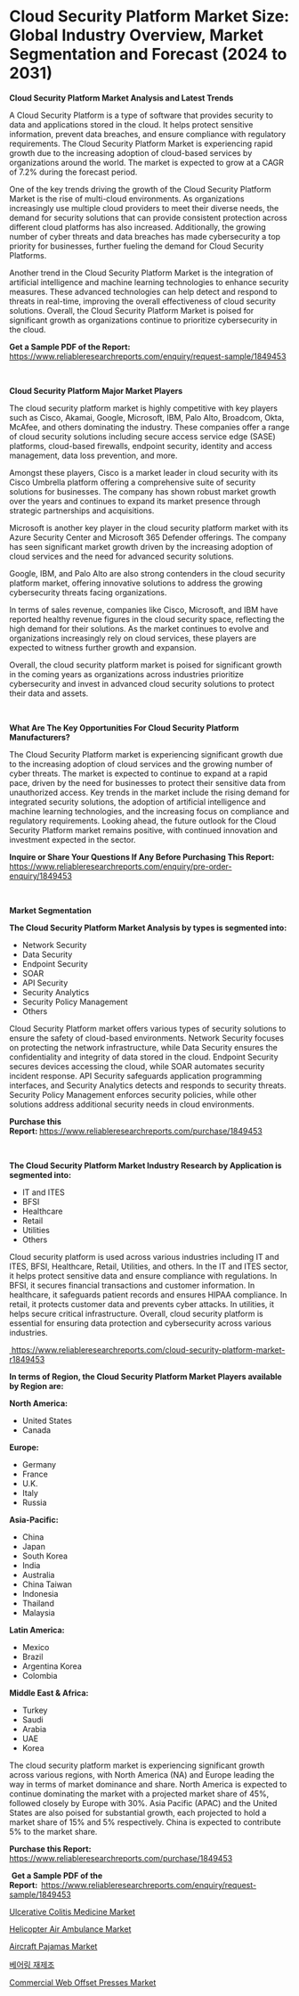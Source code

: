 <p><h1>Cloud Security Platform Market Size: Global Industry Overview, Market Segmentation and Forecast (2024 to 2031)</h1></p><p><strong>Cloud Security Platform Market Analysis and Latest Trends</strong></p>
<p><p>A Cloud Security Platform is a type of software that provides security to data and applications stored in the cloud. It helps protect sensitive information, prevent data breaches, and ensure compliance with regulatory requirements. The Cloud Security Platform Market is experiencing rapid growth due to the increasing adoption of cloud-based services by organizations around the world. The market is expected to grow at a CAGR of 7.2% during the forecast period.</p><p>One of the key trends driving the growth of the Cloud Security Platform Market is the rise of multi-cloud environments. As organizations increasingly use multiple cloud providers to meet their diverse needs, the demand for security solutions that can provide consistent protection across different cloud platforms has also increased. Additionally, the growing number of cyber threats and data breaches has made cybersecurity a top priority for businesses, further fueling the demand for Cloud Security Platforms.</p><p>Another trend in the Cloud Security Platform Market is the integration of artificial intelligence and machine learning technologies to enhance security measures. These advanced technologies can help detect and respond to threats in real-time, improving the overall effectiveness of cloud security solutions. Overall, the Cloud Security Platform Market is poised for significant growth as organizations continue to prioritize cybersecurity in the cloud.</p></p>
<p><strong>Get a Sample PDF of the Report:&nbsp;</strong> <a href="https://www.reliableresearchreports.com/enquiry/request-sample/1849453">https://www.reliableresearchreports.com/enquiry/request-sample/1849453</a></p>
<p>&nbsp;</p>
<p><strong>Cloud Security Platform Major Market Players</strong></p>
<p><p>The cloud security platform market is highly competitive with key players such as Cisco, Akamai, Google, Microsoft, IBM, Palo Alto, Broadcom, Okta, McAfee, and others dominating the industry. These companies offer a range of cloud security solutions including secure access service edge (SASE) platforms, cloud-based firewalls, endpoint security, identity and access management, data loss prevention, and more.</p><p>Amongst these players, Cisco is a market leader in cloud security with its Cisco Umbrella platform offering a comprehensive suite of security solutions for businesses. The company has shown robust market growth over the years and continues to expand its market presence through strategic partnerships and acquisitions.</p><p>Microsoft is another key player in the cloud security platform market with its Azure Security Center and Microsoft 365 Defender offerings. The company has seen significant market growth driven by the increasing adoption of cloud services and the need for advanced security solutions.</p><p>Google, IBM, and Palo Alto are also strong contenders in the cloud security platform market, offering innovative solutions to address the growing cybersecurity threats facing organizations.</p><p>In terms of sales revenue, companies like Cisco, Microsoft, and IBM have reported healthy revenue figures in the cloud security space, reflecting the high demand for their solutions. As the market continues to evolve and organizations increasingly rely on cloud services, these players are expected to witness further growth and expansion.</p><p>Overall, the cloud security platform market is poised for significant growth in the coming years as organizations across industries prioritize cybersecurity and invest in advanced cloud security solutions to protect their data and assets.</p></p>
<p>&nbsp;</p>
<p><strong>What Are The Key Opportunities For Cloud Security Platform Manufacturers?</strong></p>
<p><p>The Cloud Security Platform market is experiencing significant growth due to the increasing adoption of cloud services and the growing number of cyber threats. The market is expected to continue to expand at a rapid pace, driven by the need for businesses to protect their sensitive data from unauthorized access. Key trends in the market include the rising demand for integrated security solutions, the adoption of artificial intelligence and machine learning technologies, and the increasing focus on compliance and regulatory requirements. Looking ahead, the future outlook for the Cloud Security Platform market remains positive, with continued innovation and investment expected in the sector.</p></p>
<p><strong>Inquire or Share Your Questions If Any Before Purchasing This Report:</strong> <a href="https://www.reliableresearchreports.com/enquiry/pre-order-enquiry/1849453">https://www.reliableresearchreports.com/enquiry/pre-order-enquiry/1849453</a></p>
<p>&nbsp;</p>
<p><strong>Market Segmentation</strong></p>
<p><strong>The Cloud Security Platform Market Analysis by types is segmented into:</strong></p>
<p><ul><li>Network Security</li><li>Data Security</li><li>Endpoint Security</li><li>SOAR</li><li>API Security</li><li>Security Analytics</li><li>Security Policy Management</li><li>Others</li></ul></p>
<p><p>Cloud Security Platform market offers various types of security solutions to ensure the safety of cloud-based environments. Network Security focuses on protecting the network infrastructure, while Data Security ensures the confidentiality and integrity of data stored in the cloud. Endpoint Security secures devices accessing the cloud, while SOAR automates security incident response. API Security safeguards application programming interfaces, and Security Analytics detects and responds to security threats. Security Policy Management enforces security policies, while other solutions address additional security needs in cloud environments.</p></p>
<p><strong>Purchase this Report:&nbsp;</strong><a href="https://www.reliableresearchreports.com/purchase/1849453">https://www.reliableresearchreports.com/purchase/1849453</a></p>
<p>&nbsp;</p>
<p><strong>The Cloud Security Platform Market Industry Research by Application is segmented into:</strong></p>
<p><ul><li>IT and ITES</li><li>BFSI</li><li>Healthcare</li><li>Retail</li><li>Utilities</li><li>Others</li></ul></p>
<p><p>Cloud security platform is used across various industries including IT and ITES, BFSI, Healthcare, Retail, Utilities, and others. In the IT and ITES sector, it helps protect sensitive data and ensure compliance with regulations. In BFSI, it secures financial transactions and customer information. In healthcare, it safeguards patient records and ensures HIPAA compliance. In retail, it protects customer data and prevents cyber attacks. In utilities, it helps secure critical infrastructure. Overall, cloud security platform is essential for ensuring data protection and cybersecurity across various industries.</p></p>
<p><a href="https://www.reliableresearchreports.com/cloud-security-platform-market-r1849453">&nbsp;https://www.reliableresearchreports.com/cloud-security-platform-market-r1849453</a></p>
<p><strong>In terms of Region, the Cloud Security Platform Market Players available by Region are:</strong></p>
<p>
    <p> <strong> North America: </strong>
        <ul>
            <li>United States</li>
            <li>Canada</li>
        </ul>
        </p> 
    <p> <strong> Europe: </strong>
        <ul>
            <li>Germany</li>
            <li>France</li>
            <li>U.K.</li>
            <li>Italy</li>
            <li>Russia</li>
        </ul>
        </p> 
    <p> <strong> Asia-Pacific: </strong>
        <ul>
            <li>China</li>
            <li>Japan</li>
            <li>South Korea</li>
            <li>India</li>
            <li>Australia</li>
            <li>China Taiwan</li>
            <li>Indonesia</li>
            <li>Thailand</li>
            <li>Malaysia</li>
        </ul>
        </p> 
    <p> <strong> Latin America: </strong>
        <ul>
            <li>Mexico</li>
            <li>Brazil</li>
            <li>Argentina Korea</li>
            <li>Colombia</li>
        </ul>
        </p> 
    <p> <strong> Middle East & Africa: </strong>
        <ul>
            <li>Turkey</li>
            <li>Saudi</li>
            <li>Arabia</li>
            <li>UAE</li>
            <li>Korea</li>
        </ul>
    </p>
    </p>
<p><p>The cloud security platform market is experiencing significant growth across various regions, with North America (NA) and Europe leading the way in terms of market dominance and share. North America is expected to continue dominating the market with a projected market share of 45%, followed closely by Europe with 30%. Asia Pacific (APAC) and the United States are also poised for substantial growth, each projected to hold a market share of 15% and 5% respectively. China is expected to contribute 5% to the market share.</p></p>
<p><strong>Purchase this Report: </strong><a href="https://www.reliableresearchreports.com/purchase/1849453">https://www.reliableresearchreports.com/purchase/1849453</a></p>
<p>&nbsp;<strong>Get a Sample PDF of the Report:&nbsp;&nbsp;</strong><a href="https://www.reliableresearchreports.com/enquiry/request-sample/1849453">https://www.reliableresearchreports.com/enquiry/request-sample/1849453</a></p>
<p><strong></strong></p>
<p><p><a href="https://github.com/provorikovar/Market-Research-Report-List-5/blob/main/ulcerative-colitis-medicine-market.md">Ulcerative Colitis Medicine Market</a></p><p><a href="https://github.com/angelajermaine/Market-Research-Report-List-4/blob/main/helicopter-air-ambulance-market.md">Helicopter Air Ambulance Market</a></p><p><a href="https://www.linkedin.com/pulse/in-depth-analysis-global-aircraft-pajamas-market-scope-its-rapid-bzubc">Aircraft Pajamas Market</a></p><p><a href="https://medium.com/@gabrielblanda5656/%EB%B2%A0%EC%96%B4%EB%A7%81-%EC%9E%AC%EC%83%9D-%EC%8B%9C%EC%9E%A5-%EB%8F%99%ED%96%A5-%EB%B0%8F-%EB%B6%84%EC%84%9D-%EB%AF%B8%EB%9E%98-%EC%84%B1%EC%9E%A5%EC%9D%84-%EC%9C%84%ED%95%9C-%EA%B8%B0%ED%9A%8C-%EB%B0%8F-%EB%8F%84%EC%A0%84-2024-2031-c5929b434c81">베어링 재제조</a></p><p><a href="https://www.linkedin.com/pulse/analyzing-commercial-web-offset-presses-market-dynamics-growth-tjzvc">Commercial Web Offset Presses Market</a></p></p>